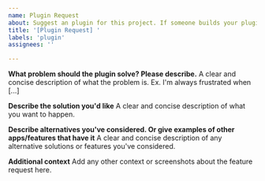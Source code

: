 ```yaml
---
name: Plugin Request
about: Suggest an plugin for this project. If someone builds your plugin, you get $100. Best plugin idea of the month gets $100
title: '[Plugin Request] '
labels: 'plugin'
assignees: ''

---
```


**What problem should the plugin solve? Please describe.**
A clear and concise description of what the problem is. Ex. I'm always frustrated when [...]

**Describe the solution you'd like**
A clear and concise description of what you want to happen.

**Describe alternatives you've considered. Or give examples of other apps/features that have it**
A clear and concise description of any alternative solutions or features you've considered.

**Additional context**
Add any other context or screenshots about the feature request here.
